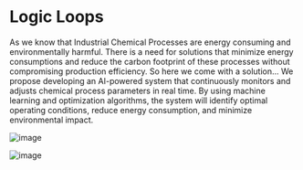 # Logic Loops
<p>As we know that Industrial Chemical Processes are energy consuming and environmentally harmful. There is a need for
solutions that minimize energy consumptions and reduce the carbon footprint of these processes without
compromising production efficiency. So here we come with a solution...
We propose developing an AI-powered system that continuously monitors and adjusts chemical process
parameters in real time. By using machine learning and optimization algorithms, the system will identify
optimal operating conditions, reduce energy consumption, and minimize environmental impact.
</p>

![image](https://github.com/user-attachments/assets/b501d56b-b1a3-455d-a47f-b1ea4a3f37b0)

![image](https://github.com/user-attachments/assets/2088e395-8796-4997-a752-f28b159cd2e5)

